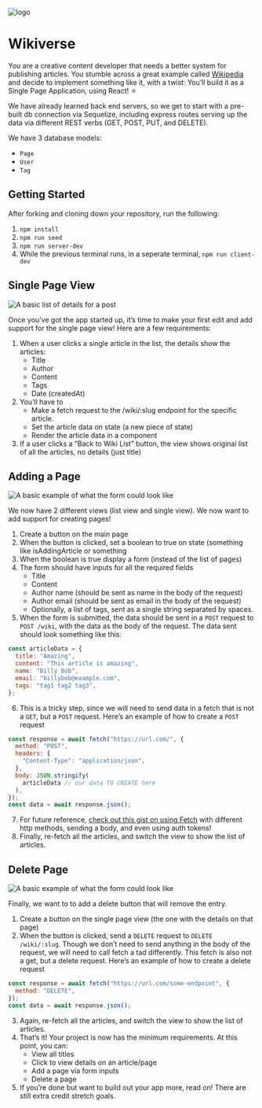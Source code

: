![logo](https://user-images.githubusercontent.com/44912347/202296600-c5f247d6-9616-49db-88f0-38433429d781.jpg)

# Wikiverse

You are a creative content developer that needs a better system for publishing articles. You stumble across a great example called [Wikipedia](<https://en.wikipedia.org/wiki/React_(JavaScript_library)>) and decide to implement something like it, with a twist: You’ll build it as a Single Page Application, using React! ⚛️

We have already learned back end servers, so we get to start with a pre-built db connection via Sequelize, including express routes serving up the data via different REST verbs (GET, POST, PUT, and DELETE).

We have 3 database models:

- `Page`
- `User`
- `Tag`

## Getting Started

After forking and cloning down your repository, run the following:

1. `npm install`
2. `npm run seed`
3. `npm run server-dev`
4. While the previous terminal runs, in a seperate terminal, `npm run client-dev`

## Single Page View

![A basic list of details for a post](https://user-images.githubusercontent.com/44912347/202553319-5c3cd524-64ab-4524-a64c-fc2be96cf209.png)

Once you’ve got the app started up, it’s time to make your first edit and add support for the single page view! Here are a few requirements:

1. When a user clicks a single article in the list, the details show the articles:
   - Title
   - Author
   - Content
   - Tags
   - Date (createdAt)
2. You’ll have to
   - Make a fetch request to the /wiki/:slug endpoint for the specific article.
   - Set the article data on state (a new piece of state)
   - Render the article data in a component
3. If a user clicks a “Back to Wiki List” button, the view shows original list of all the articles, no details (just title)

## Adding a Page

![A basic example of what the form could look like](https://user-images.githubusercontent.com/44912347/202553670-eb39915e-3e4f-47fa-be9c-f02727b4d6e8.png)

We now have 2 different views (list view and single view). We now want to add support for creating pages!

1. Create a button on the main page
2. When the button is clicked, set a boolean to true on state (something like isAddingArticle or something
3. When the boolean is true display a form (instead of the list of pages)
4. The form should have inputs for all the required fields
   - Title
   - Content
   - Author name (should be sent as name in the body of the request)
   - Author email (should be sent as email in the body of the request)
   - Optionally, a list of tags, sent as a single string separated by spaces.
5. When the form is submitted, the data should be sent in a `POST` request to `POST /wiki`, with the data as the body of the request. The data sent should look something like this:

```js
const articleData = {
  title: "Amazing",
  content: "This article is amazing",
  name: "Billy Bob",
  email: "billybob@example.com",
  tags: "tag1 tag2 tag3",
};
```

6. This is a tricky step, since we will need to send data in a fetch that is not a `GET`, but a `POST` request. Here’s an example of how to create a `POST` request

```js
const response = await fetch("https://url.com/", {
  method: "POST",
  headers: {
    "Content-Type": "application/json",
  },
  body: JSON.stringify(
    articleData // our data TO CREATE here
  ),
});
const data = await response.json();
```

7. For future reference, [check out this gist on using Fetch](https://gist.github.com/wallacepreston/d645727890565aeb6e4168771feb7f97) with different http methods, sending a body, and even using auth tokens!
8. Finally, re-fetch all the articles, and switch the view to show the list of articles.

## Delete Page

![A basic example of what the form could look like](https://user-images.githubusercontent.com/44912347/202554199-e0e69faf-1294-4c35-9812-71176472f367.png)

Finally, we want to to add a delete button that will remove the entry.

1. Create a button on the single page view (the one with the details on that page)
2. When the button is clicked, send a `DELETE` request to `DELETE /wiki/:slug`. Though we don’t need to send anything in the body of the request, we will need to call fetch a tad differently. This fetch is also not a get, but a delete request. Here’s an example of how to create a delete request

```js
const response = await fetch("https://url.com/some-endpoint", {
  method: "DELETE",
});
const data = await response.json();
```

3. Again, re-fetch all the articles, and switch the view to show the list of articles.
4. That’s it! Your project is now has the minimum requirements. At this point, you can:
   - View all titles
   - Click to view details on an article/page
   - Add a page via form inputs
   - Delete a page
5. If you’re done but want to build out your app more, read on! There are still extra credit stretch goals.
